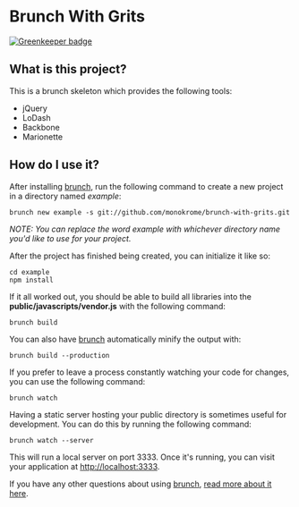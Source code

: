 Brunch With Grits
=================

[![Greenkeeper badge](https://badges.greenkeeper.io/monokrome/brunch-with-grits.svg)](https://greenkeeper.io/)

What is this project?
--------------------

This is a brunch skeleton which provides the following tools:

- jQuery
- LoDash
- Backbone
- Marionette

How do I use it?
----------------

After installing [brunch][brunch], run the following command to create a new
project in a directory named *example*:

    brunch new example -s git://github.com/monokrome/brunch-with-grits.git

*NOTE: You can replace the word example with whichever directory name you'd
like to use for your project.*

After the project has finished being created, you can initialize
it like so:

    cd example
    npm install

If it all worked out, you should be able to build all libraries into the
**public/javascripts/vendor.js** with the following command:

    brunch build

You can also have [brunch][brunch] automatically minify the output with:

    brunch build --production

If you prefer to leave a process constantly watching your code for changes,
you can use the following command:

    brunch watch

Having a static server hosting your public directory is sometimes useful for
development. You can do this by running the following command:

    brunch watch --server

This will run a local server on port 3333. Once it's running, you can visit
your application at [http://localhost:3333](http://localhost:3333).

If you have any other questions about using [brunch][brunch], [read more
about it here][brunch].

[brunch]: http://brunch.io "http://brunch.io"
